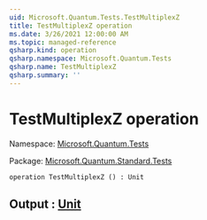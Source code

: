 ```yaml
---
uid: Microsoft.Quantum.Tests.TestMultiplexZ
title: TestMultiplexZ operation
ms.date: 3/26/2021 12:00:00 AM
ms.topic: managed-reference
qsharp.kind: operation
qsharp.namespace: Microsoft.Quantum.Tests
qsharp.name: TestMultiplexZ
qsharp.summary: ''
---
```


# TestMultiplexZ operation

Namespace: [Microsoft.Quantum.Tests](xref:Microsoft.Quantum.Tests)

Package: [Microsoft.Quantum.Standard.Tests](https://nuget.org/packages/Microsoft.Quantum.Standard.Tests)




```qsharp
operation TestMultiplexZ () : Unit
```


## Output : [Unit](xref:microsoft.quantum.lang-ref.unit)


